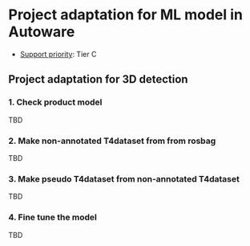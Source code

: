 # Project adaptation for ML model in Autoware

- [Support priority](https://github.com/tier4/autoware-ml/blob/main/docs/design/autoware_ml_design.md#support-priority): Tier C

## Project adaptation for 3D detection
### 1. Check product model

TBD

### 2. Make non-annotated T4dataset from from rosbag

TBD

### 3. Make pseudo T4dataset from non-annotated T4dataset

TBD

### 4. Fine tune the model

TBD

